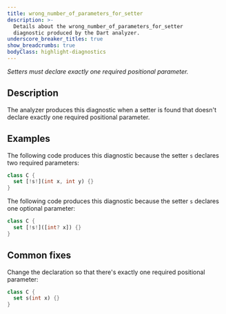 ```yaml
---
title: wrong_number_of_parameters_for_setter
description: >-
  Details about the wrong_number_of_parameters_for_setter
  diagnostic produced by the Dart analyzer.
underscore_breaker_titles: true
show_breadcrumbs: true
bodyClass: highlight-diagnostics
---
```


_Setters must declare exactly one required positional parameter._

## Description

The analyzer produces this diagnostic when a setter is found that doesn't
declare exactly one required positional parameter.

## Examples

The following code produces this diagnostic because the setter `s` declares
two required parameters:

```dart
class C {
  set [!s!](int x, int y) {}
}
```

The following code produces this diagnostic because the setter `s` declares
one optional parameter:

```dart
class C {
  set [!s!]([int? x]) {}
}
```

## Common fixes

Change the declaration so that there's exactly one required positional
parameter:

```dart
class C {
  set s(int x) {}
}
```
